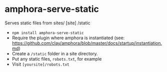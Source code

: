 # amphora-serve-static
Serves static files from sites/ [site] /static

* `npm install amphora-serve-static`
* Require the plugin where amphora is instantiated (see: https://github.com/clay/amphora/blob/master/docs/startup/instantiation.md)
* Create a `/static` folder in a site directory.
* Put any static files, `robots.txt`, for example
* Visit `[yoursite]/robots.txt`
